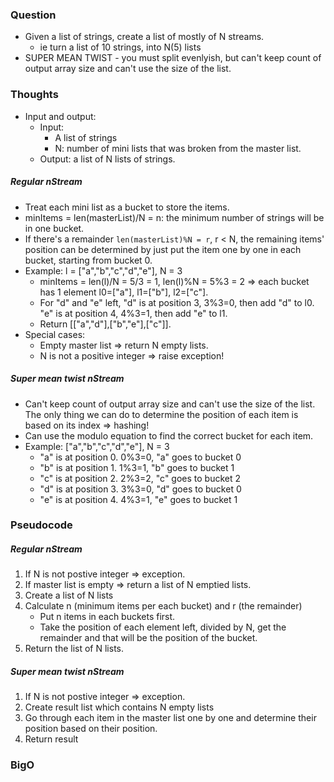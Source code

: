 ### Question
- Given a list of strings, create a list of mostly of N streams.
    - ie turn a list of 10 strings, into N(5) lists
- SUPER MEAN TWIST - you must split evenlyish, but can't keep count of output array size and can't use the size of the list.

### Thoughts
- Input and output:
    - Input: 
        - A list of strings
        - N: number of mini lists that was broken from the master list.
    - Output: a list of N lists of strings.

##### Regular nStream
- Treat each mini list as a bucket to store the items.
- minItems = len(masterList)/N = n: the minimum number of strings will be in one bucket.
- If there's a remainder `len(masterList)%N = r`, r < N, the remaining items' position can be determined by just put the item one by one in each bucket, starting from bucket 0.
- Example: l = ["a","b","c","d","e"], N = 3
    - minItems = len(l)/N = 5/3 = 1, len(l)%N = 5%3 = 2 => each bucket has 1 element l0=["a"], l1=["b"], l2=["c"].
    - For "d" and "e" left, "d" is at position 3, 3%3=0, then add "d" to l0. "e" is at position 4, 4%3=1, then add "e" to l1.
    - Return [["a","d"],["b","e"],["c"]].
- Special cases: 
    - Empty master list => return N empty lists.
    - N is not a positive integer => raise exception!

##### Super mean twist nStream
- Can't keep count of output array size and can't use the size of the list. The only thing we can do to determine the position of each item is based on its index => hashing!
- Can use the modulo equation to find the correct bucket for each item.
- Example: ["a","b","c","d","e"], N = 3
    - "a" is at position 0. 0%3=0, "a" goes to bucket 0
    - "b" is at position 1. 1%3=1, "b" goes to bucket 1
    - "c" is at position 2. 2%3=2, "c" goes to bucket 2
    - "d" is at position 3. 3%3=0, "d" goes to bucket 0
    - "e" is at position 4. 4%3=1, "e" goes to bucket 1

### Pseudocode
##### Regular nStream
1. If N is not postive integer => exception.
2. If master list is empty => return a list of N emptied lists.
3. Create a list of N lists
4. Calculate n (minimum items per each bucket) and r (the remainder)
    - Put n items in each buckets first.
    - Take the position of each element left, divided by N, get the remainder and that will be the position of the bucket.
5. Return the list of N lists.

##### Super mean twist nStream
1. If N is not postive integer => exception.
2. Create result list which contains N empty lists
3. Go through each item in the master list one by one and determine their position based on their position.
4. Return result

### BigO